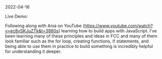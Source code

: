 2022-04-16

Live Demo:

Following along with Ania on YouTube (https://www.youtube.com/watch?v=ec8vSKJuZTk&t=3880s) learning how to build apps with JavaScript. I've been learning many of these principles and ideas in FCC and many of them look familiar such as the for loop, creating functions, if statements, and being able to use them in practice to build something is incredibly helpful for understanding it deeper.

